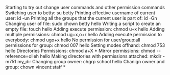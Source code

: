 Starting to try out change user commands and other permission commands
Switching user to betty: su betty
Printing effective username of current user: id -un
Printing all the groups that the current user is part of: id -Gn
Changing user of file: sudo chown betty hello
Writing a script to create an empty file: touch hello
Adding execute permission:  chmod u+x hello
Adding multiple permissions: chmod ug+x,o+r hello
Adding execute permission to everybody: chmod ugo+x hello
No permission for user/group:all permissions for group: chmod 007 hello
Setting modes offhand: chmod 753 hello
Directories Permissions: chmod a+X *
Mirror permissions: chmod --reference=olleh hello
Making directories with permissions attached: mkdir -m751 my_dir
Changing group owner: chgrp school hello
Chanign owner and group: chown vincent:staff *
